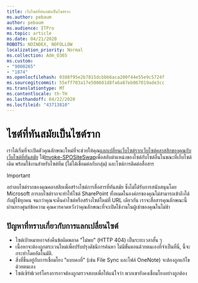 ```yaml
---
title: เว็บไซต์ที่ทันสมัยเป็นไซต์ราก
ms.author: pebaum
author: pebaum
ms.audience: ITPro
ms.topic: article
ms.date: 04/21/2020
ROBOTS: NOINDEX, NOFOLLOW
localization_priority: Normal
ms.collection: Adm_O365
ms.custom:
- "9000265"
- "1874"
ms.openlocfilehash: 0388f95e2b7815dcbbb6aca200f44e55e9c5724f
ms.sourcegitcommit: 55eff703a17e500681d8fa6a87eb067019ade3cc
ms.translationtype: MT
ms.contentlocale: th-TH
ms.lasthandoff: 04/22/2020
ms.locfileid: "43713810"
---
```

# <a name="modern-site-as-root-site"></a>ไซต์ที่ทันสมัยเป็นไซต์ราก

เราได้เริ่มที่จะเปิดตัวคุณลักษณะใหม่ที่จะช่วยให้คุณ[แลกเปลี่ยนเว็บไซต์รากเว็บไซต์คลาสสิกของคุณกับเว็บไซต์ที่ทันสมัย](https://docs.microsoft.com/sharepoint/modern-root-site) ใช้[Invoke-SPOSiteSwap](https://docs.microsoft.com/powershell/module/sharepoint-online/invoke-spositeswap?view=sharepoint-ps)เพื่อสลับตําแหน่งของไซต์กับไซต์อื่นในขณะที่เก็บไซต์เดิม พร้อมใช้งานสําหรับไซต์ทีม (ไม่ได้เชื่อมต่อกับกลุ่ม) และไซต์การติดต่อสื่อสาร

>[!Important]
> อย่าลบไซต์รากของคุณคลาสสิกเพื่อสร้างไซต์การสื่อสารที่ทันสมัย ซึ่งไม่ได้รับการสนับสนุนโดย Microsoft การลบไซต์รากจะทําให้ไซต์ SharePoint ทั้งหมดในองค์กรของคุณไม่สามารถเข้าถึงได้กับผู้ใช้ทุกคน จนกว่าคุณจะคืนค่าไซต์หรือสร้างไซต์ใหม่ที่ URL เดียวกัน เราจะสื่อสารคุณลักษณะนี้ผ่านทางศูนย์ข้อความ คุณควรคาดหวังว่าคุณลักษณะที่จะเปิดใช้งานในผู้เช่าของคุณในไม่ช้า

## <a name="known-issues-with-swapping-sites"></a>ปัญหาที่ทราบเกี่ยวกับการแลกเปลี่ยนไซต์
- ไซต์เป้าหมายอาจส่งคืนข้อผิดพลาด "ไม่พบ" (HTTP 404) เป็นระยะเวลาสั้น ๆ
- เนื้อหาจะต้องถูกตระเวนใหม่เพื่อปรับปรุงดัชนีการค้นหา ไม่มีขั้นตอนด้วยตนเองที่จําเป็นที่นี่, นี้จะกระทําโดยอัตโนมัติ.
- สิ่งที่ขึ้นอยู่กับการเชื่อมโยง "แบบคงที่" (เช่น File Sync และไฟล์ OneNote) จะต้องถูกแก้ไขด้วยตนเอง
- ไซต์เซิร์ฟเวอร์โครงการอาจต้องถูกตรวจสอบเพื่อให้แน่ใจว่า พวกเขายังคงเชื่อมโยงอย่างถูกต้อง 
